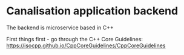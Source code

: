 # Canalisation application backend

The backend is microservice based in C++

First things first - go through the C++ Core Guidelines:
https://isocpp.github.io/CppCoreGuidelines/CppCoreGuidelines
